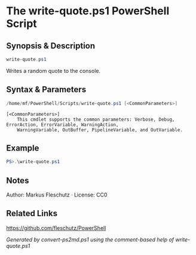 # The write-quote.ps1 PowerShell Script

## Synopsis & Description
```powershell
write-quote.ps1
```

Writes a random quote to the console.

## Syntax & Parameters
```powershell
/home/mf/PowerShell/Scripts/write-quote.ps1 [<CommonParameters>]
```

```
[<CommonParameters>]
    This cmdlet supports the common parameters: Verbose, Debug, ErrorAction, ErrorVariable, WarningAction, 
    WarningVariable, OutBuffer, PipelineVariable, and OutVariable.
```

## Example
```powershell
PS>.\write-quote.ps1
```


## Notes
Author: Markus Fleschutz · License: CC0

## Related Links
https://github.com/fleschutz/PowerShell

*Generated by convert-ps2md.ps1 using the comment-based help of write-quote.ps1*
